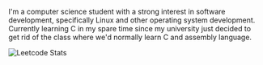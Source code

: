 I'm a computer science student with a strong interest in software development, specifically Linux and other operating system development. Currently learning C in my spare time since my university just decided to get rid of the class where we'd normally learn C and assembly language. 

![Leetcode Stats](https://leetcard.jacoblin.cool/aidanhpalmer)
